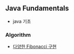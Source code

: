 ## Java Fundamentals
- java 기초

### Algorithm
- [다양한 Fibonacci 구현](./src/io/github/leoheo/algorithm/README.md)